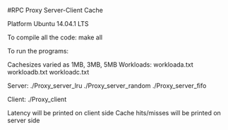 #RPC Proxy Server-Client Cache

Platform
Ubuntu 14.04.1 LTS

To compile all the code:
	make all

To run the programs:

Cachesizes varied as 1MB, 3MB, 5MB
Workloads: workloada.txt workloadb.txt workloadc.txt

Server:
	./Proxy_server_lru <cache-size>
	./Proxy_server_random <cache-size>
	./Proxy_server_fifo <cache-size>

Client:
	./Proxy_client <workload>

Latency will be printed on client side
Cache hits/misses will be printed on server side

